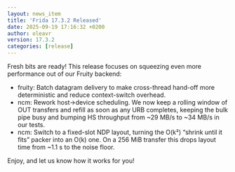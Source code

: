 ```yaml
---
layout: news_item
title: 'Frida 17.3.2 Released'
date: 2025-09-19 17:16:32 +0200
author: oleavr
version: 17.3.2
categories: [release]
---
```


Fresh bits are ready! This release focuses on squeezing even more performance
out of our Fruity backend:

- fruity: Batch datagram delivery to make cross-thread hand-off more
  deterministic and reduce context-switch overhead.
- ncm: Rework host→device scheduling. We now keep a rolling window of OUT
  transfers and refill as soon as any URB completes, keeping the bulk pipe
  busy and bumping HS throughput from ~29 MB/s to ~34 MB/s in our tests.
- ncm: Switch to a fixed-slot NDP layout, turning the O(k²) “shrink until it
  fits” packer into an O(k) one. On a 256 MiB transfer this drops layout time
  from ~1.1 s to the noise floor.

Enjoy, and let us know how it works for you!
